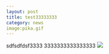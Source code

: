 ```yaml
---
layout: post
title: test33333333
category: news
image:pika.gif
---
```

sdfsdfdsf3333
3333333333333333
![](../images/pika.gif )  
